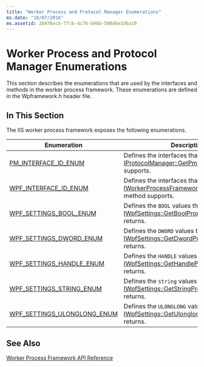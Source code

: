 ```yaml
---
title: "Worker Process and Protocol Manager Enumerations"
ms.date: "10/07/2016"
ms.assetid: 2b076ecb-77cb-4c76-b96b-500d6e1d6a10
---
```

# Worker Process and Protocol Manager Enumerations

This section describes the enumerations that are used by the interfaces and methods in the worker process framework. These enumerations are defined in the Wpframework.h header file.  
  
## In This Section  

 The IIS worker process framework exposes the following enumerations.  
  
|Enumeration|Description|  
|-----------------|-----------------|  
|[PM_INTERFACE_ID_ENUM](../../web-development-reference/native-code-api-reference/pm-interface-id-enum-enumeration.md)|Defines the interfaces that the [IProtocolManager::GetPmInterface](../../web-development-reference/native-code-api-reference/iprotocolmanager-getpminterface-method.md) method supports.|  
|[WPF_INTERFACE_ID_ENUM](../../web-development-reference/native-code-api-reference/wpf-interface-id-enum-enumeration.md)|Defines the interfaces that the [IWorkerProcessFramework::GetWpfInterface](../../web-development-reference/native-code-api-reference/iworkerprocessframework-getwpfinterface-method.md) method supports.|  
|[WPF_SETTINGS_BOOL_ENUM](../../web-development-reference/native-code-api-reference/wpf-settings-bool-enum-enumeration.md)|Defines the `BOOL` values that the [IWpfSettings::GetBoolProperty](../../web-development-reference/native-code-api-reference/iwpfsettings-getboolproperty-method.md) method returns.|  
|[WPF_SETTINGS_DWORD_ENUM](../../web-development-reference/native-code-api-reference/wpf-settings-dword-enum-enumeration.md)|Defines the `DWORD` values that the [IWpfSettings::GetDwordProperty](../../web-development-reference/native-code-api-reference/iwpfsettings-getdwordproperty-method.md) method returns.|  
|[WPF_SETTINGS_HANDLE_ENUM](../../web-development-reference/native-code-api-reference/wpf-settings-handle-enum-enumeration.md)|Defines the `HANDLE` values that the [IWpfSettings::GetHandleProperty](../../web-development-reference/native-code-api-reference/iwpfsettings-gethandleproperty-method.md) method returns.|  
|[WPF_SETTINGS_STRING_ENUM](../../web-development-reference/native-code-api-reference/wpf-settings-string-enum-enumeration.md)|Defines the `string` values that the [IWpfSettings::GetStringProperty](../../web-development-reference/native-code-api-reference/iwpfsettings-getstringproperty-method.md) method returns.|  
|[WPF_SETTINGS_ULONGLONG_ENUM](../../web-development-reference/native-code-api-reference/wpf-settings-ulonglong-enum-enumeration.md)|Defines the `ULONGLONG` values that the [IWpfSettings::GetUlonglongProperty](../../web-development-reference/native-code-api-reference/iwpfsettings-getulonglongproperty-method.md) method returns.|  
  
## See Also  

 [Worker Process Framework API Reference](../../web-development-reference/native-code-api-reference/worker-process-framework-api-reference.md)
